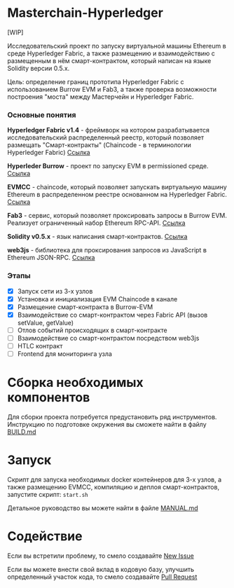 # Masterchain-Hyperledger
 
[WIP]
 
Исследовательский проект по запуску виртуальной машины Ethereum в среде Hyperledger Fabric, а также размещению и взаимодействию с размещенным в нём смарт-контрактом, который написан на языке Solidity версии 0.5.x.
 
Цель: определение границ прототипа Hyperledger Fabric c использованием Burrow EVM и Fab3, а также проверка возможности построения "моста" между Мастерчейн и Hyperledger Fabric.
 
### Основные понятия
 
__Hyperledger Fabric v1.4__ - фреймворк на котором разрабатывается исследовательский распределенный реестр, который позволяет размещать "Смарт-контракты" (Chaincode - в терминологии Hyperledger Fabric) [Ссылка](https://www.hyperledger.org/projects/fabric)
 
__Hyperleder Burrow__ - проект по запуску EVM в permissioned среде. [Ссылка](https://www.hyperledger.org/projects/hyperledger-burrow)
 
__EVMCC__ - chaincode, который позволяет запускать виртуальную машину Ethereum в распределенном реестре основанном на Hyperledger Fabric. [Ссылка](https://github.com/hyperledger/fabric-chaincode-evm/tree/master/evmcc)
 
__Fab3__ - сервис, который позволяет проксировать запросы в Burrow EVM. Реализует ограниченный набор Ethereum RPC-API.  [Ссылка](https://github.com/hyperledger/fabric-chaincode-evm/blob/master/Fab3_Instructions.md)
 
__Solidity v0.5.x__ - язык написания смарт-контрактов. [Ссылка](https://solidity.readthedocs.io/en/v0.5.11/)
 
__web3js__ - библиотека для проксирования запросов из JavaScript в Ethereum JSON-RPC. [Ссылка](https://web3js.readthedocs.io/en/v1.2.1/)
 
### Этапы
- [x] Запуск сети из 3-х узлов
- [x] Установка и инициализация EVM Chaincode в канале
- [x] Размещение смарт-контракта в Burrow-EVM
- [x] Взаимодействие со смарт-контрактом через Fabric API (вызов setValue, getValue)
- [ ] Отлов событий происходящих в смарт-контракте
- [ ] Взаимодействие со смарт-контрактом посредством web3js
- [ ] HTLC контракт
- [ ] Frontend для мониторинга узла
 
# Сборка необходимых компонентов
 
Для сборки проекта потребуется предустановить ряд инструментов. Инструкцию по подготовке окружения вы сможете найти в файлу [BUILD.md](BUILD.md)
 
# Запуск
 
Скрипт для запуска необходимых docker контейнеров для 3-х узлов, а также размещению EVMCC, компиляцию и деплоя смарт-контрактов, запустите скрипт: `start.sh`
 
Детальное руководство вы можете найти в файле [MANUAL.md](MANUAL.md)
 
# Содействие
 
Если вы встретили проблему, то смело создавайте [New Issue](https://github.com/fintechru/mhlf/issues/new)
 
Если вы можете внести свой вклад в кодовую базу, улучшить определенный участок кода, то смело создавайте [Pull Request](https://github.com/fintechru/mhlf/pulls)
 
 

